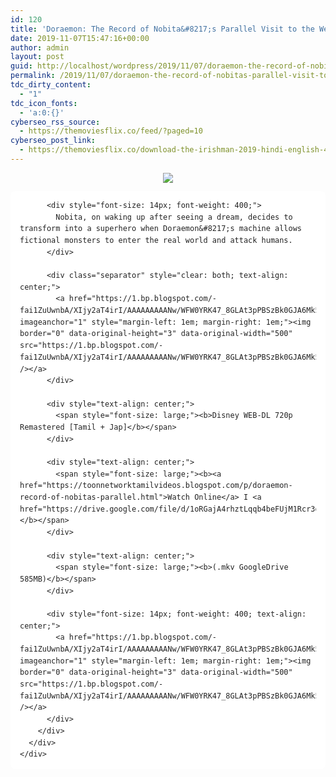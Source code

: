 ```yaml
---
id: 120
title: 'Doraemon: The Record of Nobita&#8217;s Parallel Visit to the West (1988) WEB-DL Remastered 720p Dual Aud [Tamil + Japanese] &#8211; x264 &#8211; 580MB'
date: 2019-11-07T15:47:16+00:00
author: admin
layout: post
guid: http://localhost/wordpress/2019/11/07/doraemon-the-record-of-nobitas-parallel-visit-to-the-west-1988-web-dl-remastered-720p-dual-aud-tamil-japanese-x264-580mb/
permalink: /2019/11/07/doraemon-the-record-of-nobitas-parallel-visit-to-the-west-1988-web-dl-remastered-720p-dual-aud-tamil-japanese-x264-580mb/
tdc_dirty_content:
  - "1"
tdc_icon_fonts:
  - 'a:0:{}'
cyberseo_rss_source:
  - https://themoviesflix.co/feed/?paged=10
cyberseo_post_link:
  - https://themoviesflix.co/download-the-irishman-2019-hindi-english-480p-720p-1080p/
---
```

<div dir="ltr" style="text-align: left;" trbidi="on">
  <div class="separator" style="clear: both; text-align: center;">
    <a href="https://1.bp.blogspot.com/-8YVV_5tjidY/XV09SeJiknI/AAAAAAAAAtk/0Ofq8UpqOX0BsuKe70cqNIkBXSENwbNawCLcBGAs/s1600/81044903.jpg" imageanchor="1" style="margin-left: 1em; margin-right: 1em;"><img border="0" data-original-height="720" data-original-width="1280" src="https://1.bp.blogspot.com/-8YVV_5tjidY/XV09SeJiknI/AAAAAAAAAtk/0Ofq8UpqOX0BsuKe70cqNIkBXSENwbNawCLcBGAs/s1600/81044903.jpg" /></a>
  </div>
  
  <div class="mod" data-hveid="CA4QAA" data-md="50" data-ved="2ahUKEwj_84fV_5PkAhVF6XMBHcHqBjoQkCkwG3oECA4QAA" lang="en-IN" style="background-color: white; border-radius: 8px; clear: none; color: #222222; font-family: arial, sans-serif; font-style: normal; letter-spacing: normal; line-height: 1.57; padding-left: 15px; padding-right: 15px; padding-top: 0px; text-align: left; text-indent: 0px; text-transform: none; white-space: normal; word-spacing: 0px;">
    <div class="PZPZlf hb8SAc kno-fb-ctx" data-attrid="description" data-hveid="CA4QAQ" data-ved="2ahUKEwj_84fV_5PkAhVF6XMBHcHqBjoQziAoADAbegQIDhAB" style="margin: 13px 0px; overflow: hidden;">
      <div class="r-i0_yz7jPPpCs" jsl="$t t-oF0h478wPRI;$x 0;">
        <div class="kno-rdesc r-iGk4Lf2hwYfk" data-rtid="iGk4Lf2hwYfk" jsaction="sngtp:r.Eddvt4h-GI8;tp_btn:r.Eddvt4h-GI8" jsl="$t t-JgTEvN6zUII;$x 0;">
          <h3 class="bNg8Rb" style="clip: rect(1px, 1px, 1px, 1px); font-size: medium; font-weight: normal; height: 1px; margin: 0px; overflow: hidden; padding: 0px; position: absolute; white-space: nowrap; width: 1px; z-index: -1000;">
            Description
          </h3>
          
          <div style="font-size: 14px; font-weight: 400;">
            Nobita, on waking up after seeing a dream, decides to transform into a superhero when Doraemon&#8217;s machine allows fictional monsters to enter the real world and attack humans.
          </div>
          
          <div class="separator" style="clear: both; text-align: center;">
            <a href="https://1.bp.blogspot.com/-fai1ZuUwnbA/XIjy2aT4irI/AAAAAAAAANw/WFW0YRK47_8GLAt3pPBSzBk0GJA6Mk5fgCPcBGAYYCw/s1600/torrborder.gif" imageanchor="1" style="margin-left: 1em; margin-right: 1em;"><img border="0" data-original-height="3" data-original-width="500" src="https://1.bp.blogspot.com/-fai1ZuUwnbA/XIjy2aT4irI/AAAAAAAAANw/WFW0YRK47_8GLAt3pPBSzBk0GJA6Mk5fgCPcBGAYYCw/s1600/torrborder.gif" /></a>
          </div>
          
          <div style="text-align: center;">
            <span style="font-size: large;"><b>Disney WEB-DL 720p Remastered [Tamil + Jap]</b></span>
          </div>
          
          <div style="text-align: center;">
            <span style="font-size: large;"><b><a href="https://toonnetworktamilvideos.blogspot.com/p/doraemon-record-of-nobitas-parallel.html">Watch Online</a> I <a href="https://drive.google.com/file/d/1oRGajA4rhztLqqb4beFUjM1Rcr3qMFpf/view">Download</a></b></span>
          </div>
          
          <div style="text-align: center;">
            <span style="font-size: large;"><b>(.mkv GoogleDrive 585MB)</b></span>
          </div>
          
          <div style="font-size: 14px; font-weight: 400; text-align: center;">
            <a href="https://1.bp.blogspot.com/-fai1ZuUwnbA/XIjy2aT4irI/AAAAAAAAANw/WFW0YRK47_8GLAt3pPBSzBk0GJA6Mk5fgCPcBGAYYCw/s1600/torrborder.gif" imageanchor="1" style="margin-left: 1em; margin-right: 1em;"><img border="0" data-original-height="3" data-original-width="500" src="https://1.bp.blogspot.com/-fai1ZuUwnbA/XIjy2aT4irI/AAAAAAAAANw/WFW0YRK47_8GLAt3pPBSzBk0GJA6Mk5fgCPcBGAYYCw/s1600/torrborder.gif" /></a>
          </div>
        </div>
      </div>
    </div>
  </div>
</div>